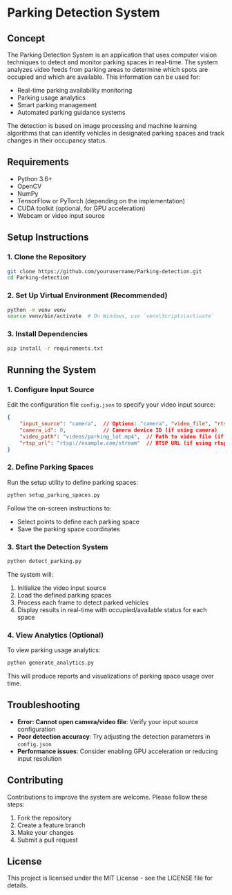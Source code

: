 # Parking Detection System

## Concept

The Parking Detection System is an application that uses computer vision techniques to detect and monitor parking spaces in real-time. The system analyzes video feeds from parking areas to determine which spots are occupied and which are available. This information can be used for:

- Real-time parking availability monitoring
- Parking usage analytics
- Smart parking management
- Automated parking guidance systems

The detection is based on image processing and machine learning algorithms that can identify vehicles in designated parking spaces and track changes in their occupancy status.

## Requirements

- Python 3.6+
- OpenCV
- NumPy
- TensorFlow or PyTorch (depending on the implementation)
- CUDA toolkit (optional, for GPU acceleration)
- Webcam or video input source

## Setup Instructions

### 1. Clone the Repository

```bash
git clone https://github.com/yourusername/Parking-detection.git
cd Parking-detection
```

### 2. Set Up Virtual Environment (Recommended)

```bash
python -m venv venv
source venv/bin/activate  # On Windows, use `venv\Scripts\activate`
```

### 3. Install Dependencies

```bash
pip install -r requirements.txt
```

## Running the System

### 1. Configure Input Source

Edit the configuration file `config.json` to specify your video input source:

```json
{
    "input_source": "camera",  // Options: "camera", "video_file", "rtsp"
    "camera_id": 0,            // Camera device ID (if using camera)
    "video_path": "videos/parking_lot.mp4",  // Path to video file (if using video_file)
    "rtsp_url": "rtsp://example.com/stream"  // RTSP URL (if using rtsp)
}
```

### 2. Define Parking Spaces

Run the setup utility to define parking spaces:

```bash
python setup_parking_spaces.py
```

Follow the on-screen instructions to:
- Select points to define each parking space
- Save the parking space coordinates

### 3. Start the Detection System

```bash
python detect_parking.py
```

The system will:
1. Initialize the video input source
2. Load the defined parking spaces
3. Process each frame to detect parked vehicles
4. Display results in real-time with occupied/available status for each space

### 4. View Analytics (Optional)

To view parking usage analytics:

```bash
python generate_analytics.py
```

This will produce reports and visualizations of parking space usage over time.

## Troubleshooting

- **Error: Cannot open camera/video file**: Verify your input source configuration
- **Poor detection accuracy**: Try adjusting the detection parameters in `config.json`
- **Performance issues**: Consider enabling GPU acceleration or reducing input resolution

## Contributing

Contributions to improve the system are welcome. Please follow these steps:
1. Fork the repository
2. Create a feature branch
3. Make your changes
4. Submit a pull request

## License

This project is licensed under the MIT License - see the LICENSE file for details.
